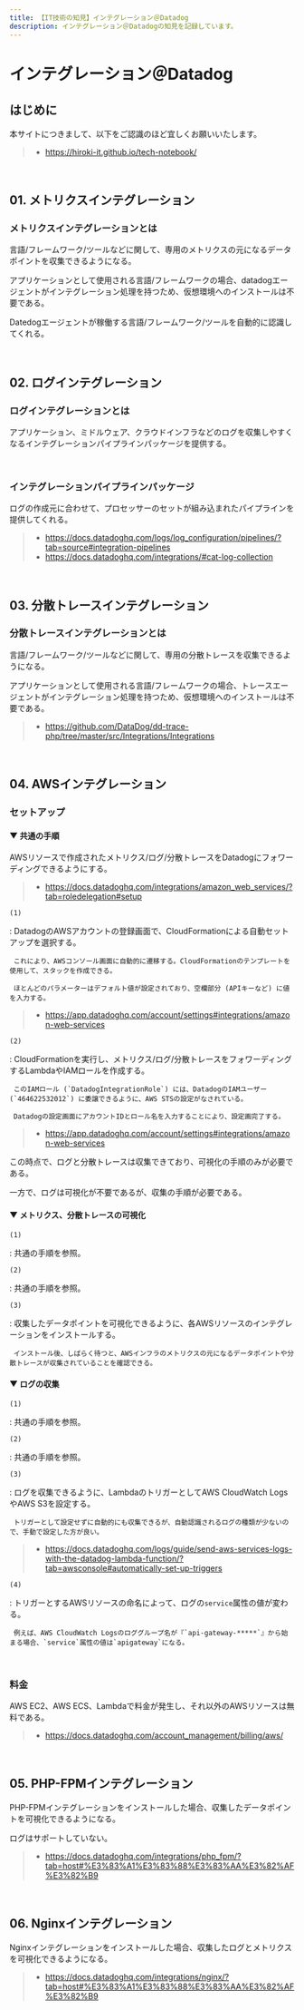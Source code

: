```yaml
---
title: 【IT技術の知見】インテグレーション＠Datadog
description: インテグレーション＠Datadogの知見を記録しています。
---
```


# インテグレーション＠Datadog

## はじめに

本サイトにつきまして、以下をご認識のほど宜しくお願いいたします。

> - https://hiroki-it.github.io/tech-notebook/

<br>

## 01. メトリクスインテグレーション

### メトリクスインテグレーションとは

言語/フレームワーク/ツールなどに関して、専用のメトリクスの元になるデータポイントを収集できるようになる。

アプリケーションとして使用される言語/フレームワークの場合、datadogエージェントがインテグレーション処理を持つため、仮想環境へのインストールは不要である。

Datedogエージェントが稼働する言語/フレームワーク/ツールを自動的に認識してくれる。

<br>

## 02. ログインテグレーション

### ログインテグレーションとは

アプリケーション、ミドルウェア、クラウドインフラなどのログを収集しやすくなるインテグレーションパイプラインパッケージを提供する。

<br>

### インテグレーションパイプラインパッケージ

ログの作成元に合わせて、プロセッサーのセットが組み込まれたパイプラインを提供してくれる。

> - https://docs.datadoghq.com/logs/log_configuration/pipelines/?tab=source#integration-pipelines
> - https://docs.datadoghq.com/integrations/#cat-log-collection

<br>

## 03. 分散トレースインテグレーション

### 分散トレースインテグレーションとは

言語/フレームワーク/ツールなどに関して、専用の分散トレースを収集できるようになる。

アプリケーションとして使用される言語/フレームワークの場合、トレースエージェントがインテグレーション処理を持つため、仮想環境へのインストールは不要である。

> - https://github.com/DataDog/dd-trace-php/tree/master/src/Integrations/Integrations

<br>

## 04. AWSインテグレーション

### セットアップ

#### ▼ 共通の手順

AWSリソースで作成されたメトリクス/ログ/分散トレースをDatadogにフォワーディングできるようにする。

> - https://docs.datadoghq.com/integrations/amazon_web_services/?tab=roledelegation#setup

`(1)`

: DatadogのAWSアカウントの登録画面で、CloudFormationによる自動セットアップを選択する。

     これにより、AWSコンソール画面に自動的に遷移する。CloudFormationのテンプレートを使用して、スタックを作成できる。

     ほとんどのパラメーターはデフォルト値が設定されており、空欄部分 (APIキーなど) に値を入力する。

> - https://app.datadoghq.com/account/settings#integrations/amazon-web-services

`(2)`

: CloudFormationを実行し、メトリクス/ログ/分散トレースをフォワーディングするLambdaやIAMロールを作成する。

     このIAMロール (`DatadogIntegrationRole`) には、DatadogのIAMユーザー (`464622532012`) に委譲できるように、AWS STSの設定がなされている。

     Datadogの設定画面にアカウントIDとロール名を入力することにより、設定画完了する。

> - https://app.datadoghq.com/account/settings#integrations/amazon-web-services

この時点で、ログと分散トレースは収集できており、可視化の手順のみが必要である。

一方で、ログは可視化が不要であるが、収集の手順が必要である。

#### ▼ メトリクス、分散トレースの可視化

`(1)`

: 共通の手順を参照。

`(2)`

: 共通の手順を参照。

`(3)`

: 収集したデータポイントを可視化できるように、各AWSリソースのインテグレーションをインストールする。

     インストール後、しばらく待つと、AWSインフラのメトリクスの元になるデータポイントや分散トレースが収集されていることを確認できる。

#### ▼ ログの収集

`(1)`

: 共通の手順を参照。

`(2)`

: 共通の手順を参照。

`(3)`

: ログを収集できるように、LambdaのトリガーとしてAWS CloudWatch LogsやAWS S3を設定する。

     トリガーとして設定せずに自動的にも収集できるが、自動認識されるログの種類が少ないので、手動で設定した方が良い。

> - https://docs.datadoghq.com/logs/guide/send-aws-services-logs-with-the-datadog-lambda-function/?tab=awsconsole#automatically-set-up-triggers

`(4)`

: トリガーとするAWSリソースの命名によって、ログの`service`属性の値が変わる。

     例えば、AWS CloudWatch Logsのロググループ名が『`api-gateway-*****`』から始まる場合、`service`属性の値は`apigateway`になる。

<br>

### 料金

AWS EC2、AWS ECS、Lambdaで料金が発生し、それ以外のAWSリソースは無料である。

> - https://docs.datadoghq.com/account_management/billing/aws/

<br>

## 05. PHP-FPMインテグレーション

PHP-FPMインテグレーションをインストールした場合、収集したデータポイントを可視化できるようになる。

ログはサポートしていない。

> - https://docs.datadoghq.com/integrations/php_fpm/?tab=host#%E3%83%A1%E3%83%88%E3%83%AA%E3%82%AF%E3%82%B9

<br>

## 06. Nginxインテグレーション

Nginxインテグレーションをインストールした場合、収集したログとメトリクスを可視化できるようになる。

> - https://docs.datadoghq.com/integrations/nginx/?tab=host#%E3%83%A1%E3%83%88%E3%83%AA%E3%82%AF%E3%82%B9
